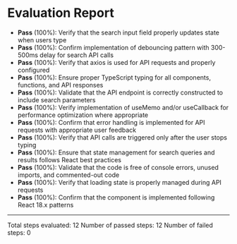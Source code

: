 # Evaluation Report

- **Pass** (100%): Verify that the search input field properly updates state when users type
- **Pass** (100%): Confirm implementation of debouncing pattern with 300-500ms delay for search API calls
- **Pass** (100%): Verify that axios is used for API requests and properly configured
- **Pass** (100%): Ensure proper TypeScript typing for all components, functions, and API responses
- **Pass** (100%): Validate that the API endpoint is correctly constructed to include search parameters
- **Pass** (100%): Verify implementation of useMemo and/or useCallback for performance optimization where appropriate
- **Pass** (100%): Confirm that error handling is implemented for API requests with appropriate user feedback
- **Pass** (100%): Verify that API calls are triggered only after the user stops typing
- **Pass** (100%): Ensure that state management for search queries and results follows React best practices
- **Pass** (100%): Validate that the code is free of console errors, unused imports, and commented-out code
- **Pass** (100%): Verify that loading state is properly managed during API requests
- **Pass** (100%): Confirm that the component is implemented following React 18.x patterns

---

Total steps evaluated: 12
Number of passed steps: 12
Number of failed steps: 0